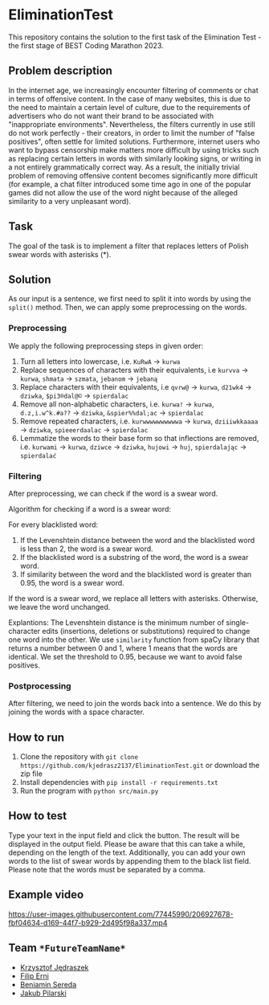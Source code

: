 # EliminationTest

This repository contains the solution to the first task of the Elimination Test - the first stage of BEST Coding Marathon 2023.

## Problem description

In the internet age, we increasingly encounter filtering of comments or chat in terms of offensive content. In the case of many websites, this is due to the need to maintain a certain level of culture, due to the requirements of advertisers who do not want their brand to be associated with "inappropriate environments". Nevertheless, the filters currently in use still do not work perfectly - their creators, in order to limit the number of "false positives", often settle for limited solutions. Furthermore, internet users who want to bypass censorship make matters more difficult by using tricks such as replacing certain letters in words with similarly looking signs, or writing in a not entirely grammatically correct way. As a result, the initially trivial problem of removing offensive content becomes significantly more difficult (for example, a chat filter introduced some time ago in one of the popular games did not allow the use of the word night because of the alleged similarity to a very unpleasant word).

## Task

The goal of the task is to implement a filter that replaces letters of Polish swear words with asterisks (*).

## Solution

As our input is a sentence, we first need to split it into words by using the `split()` method. Then, we can apply some preprocessing on the words.

### Preprocessing

We apply the following preprocessing steps in given order:
1. Turn all letters into lowercase, i.e. `KuRwA` -> `kurwa`
2. Replace sequences of characters with their equivalents, i.e `kurvva` -> `kurwa`, `shmata` -> `szmata`, `jebanom` -> `jebaną`
3. Replace characters with their equivalents, i.e `qvrw@` -> `kurwa`, `d21wk4` -> `dziwka`, `$pi3®dal@©` -> `spierdalac`
4. Remove all non-alphabetic characters, i.e. `kurwa!` -> `kurwa`, `d.z,i.w^k.#a??` -> `dziwka`, `&spier%%dal;ac` -> `spierdalac`
5. Remove repeated characters, i.e. `kurwwwwwwwwwwa` -> `kurwa`, `dziiiwkkaaaa` -> `dziwka`, `spieeerdaalac` -> `spierdalac`
6. Lemmatize the words to their base form so that inflections are removed, i.e. `kurwami` -> `kurwa`, `dziwce` -> `dziwka`, `hujowi` -> `huj`, `spierdalając` -> `spierdalać`

### Filtering

After preprocessing, we can check if the word is a swear word. 

Algorithm for checking if a word is a swear word:

For every blacklisted word:
1. If the Levenshtein distance between the word and the blacklisted word is less than 2, the word is a swear word.
2. If the blacklisted word is a substring of the word, the word is a swear word.
3. If similarity between the word and the blacklisted word is greater than 0.95, the word is a swear word.

If the word is a swear word, we replace all letters with asterisks. Otherwise, we leave the word unchanged.

Explantions:
The Levenshtein distance is the minimum number of single-character edits (insertions, deletions or substitutions) required to change one word into the other. We use `similarity` function from spaCy library that returns a number between 0 and 1, where 1 means that the words are identical. We set the threshold to 0.95, because we want to avoid false positives.

### Postprocessing

After filtering, we need to join the words back into a sentence. We do this by joining the words with a space character.

## How to run

1. Clone the repository with `git clone https://github.com/kjedrasz2137/EliminationTest.git` or download the zip file
2. Install dependencies with `pip install -r requirements.txt`
3. Run the program with `python src/main.py`

## How to test

Type your text in the input field and click the button. The result will be displayed in the output field.
Please be aware that this can take a while, depending on the length of the text.
Additionally, you can add your own words to the list of swear words by appending them to the black list field.
Please note that the words must be separated by a comma.

## Example video

https://user-images.githubusercontent.com/77445990/206927678-fbf04634-d169-44f7-b929-2d495f98a337.mp4

## Team `*FutureTeamName*`

* [Krzysztof Jędraszek](https://github.com/kjedrasz2137)
* [Filip Erni](https://github.com/filiperni)
* [Beniamin Sereda](https://github.com/ujo142)
* [Jakub Pilarski](https://github.com/limmesi)
